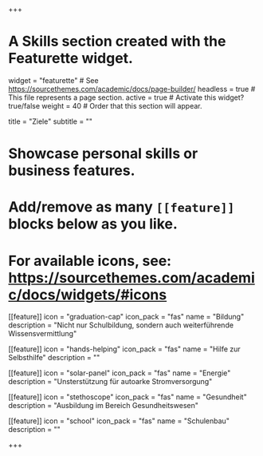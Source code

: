 +++
# A Skills section created with the Featurette widget.
widget = "featurette"  # See https://sourcethemes.com/academic/docs/page-builder/
headless = true  # This file represents a page section.
active = true  # Activate this widget? true/false
weight = 40  # Order that this section will appear.

title = "Ziele"
subtitle = ""

# Showcase personal skills or business features.
# 
# Add/remove as many `[[feature]]` blocks below as you like.
# 
# For available icons, see: https://sourcethemes.com/academic/docs/widgets/#icons

[[feature]]
  icon = "graduation-cap"
  icon_pack = "fas"
  name = "Bildung"
  description = "Nicht nur Schulbildung, sondern auch weiterführende Wissensvermittlung"
  
[[feature]]
  icon = "hands-helping"
  icon_pack = "fas"
  name = "Hilfe zur Selbsthilfe"
  description = ""  
  
[[feature]]
  icon = "solar-panel"
  icon_pack = "fas"
  name = "Energie"
  description = "Unsterstützung für autoarke Stromversorgung"

[[feature]]
  icon = "stethoscope"
  icon_pack = "fas"
  name = "Gesundheit"
  description = "Ausbildung im Bereich Gesundheitswesen"
  
[[feature]]
  icon = "school"
  icon_pack = "fas"
  name = "Schulenbau"
  description = ""



+++
